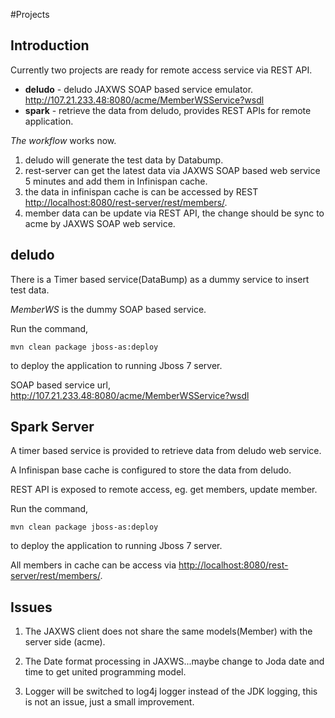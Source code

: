 #Projects

## Introduction

Currently two projects are ready for remote access service via REST API.

* **deludo** - deludo JAXWS SOAP based service emulator. http://107.21.233.48:8080/acme/MemberWSService?wsdl
* **spark** - retrieve the data from deludo, provides REST APIs for remote application.

*The workflow* works now.

1. deludo will generate the test data by Databump.
2. rest-server can get the latest data via JAXWS SOAP based web service 5 minutes and add them in Infinispan cache.
3. the data in infinispan cache is can be accessed by REST [http://localhost:8080/rest-server/rest/members/](http://localhost:8080/rest-server/rest/members/). 
4. member data can be update via REST API, the change should be sync to acme by JAXWS SOAP web service.

## deludo

There is a Timer based service(DataBump) as a dummy service to insert test data.

*MemberWS* is the dummy SOAP based service.

Run the command, 

	mvn clean package jboss-as:deploy

to deploy the application to running Jboss 7 server.

SOAP based service url, http://107.21.233.48:8080/acme/MemberWSService?wsdl


## Spark Server

A timer based service is provided to retrieve data from deludo web service.

A Infinispan base cache is configured to store the data from deludo.

REST API is exposed to remote access, eg. get members, update member.

Run the command, 

	mvn clean package jboss-as:deploy

to deploy the application to running Jboss 7 server.

All members in cache can be access via [http://localhost:8080/rest-server/rest/members/](http://localhost:8080/rest-server/rest/members/).

## Issues

1. The JAXWS client does not share the same models(Member) with the server side (acme).

2. The Date format processing in JAXWS...maybe change to Joda date and time to get united programming model.
 
3. Logger will be switched to log4j logger instead of the JDK logging, this is not an issue, just a small improvement.
